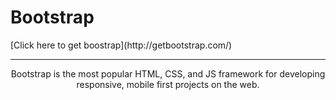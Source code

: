 <h1>Bootstrap</h1> [Click here to get boostrap](http://getbootstrap.com/)
<hr>

<center><p>Bootstrap is the most popular HTML, CSS, and JS framework for developing responsive, mobile first projects on the web.</p></center>
